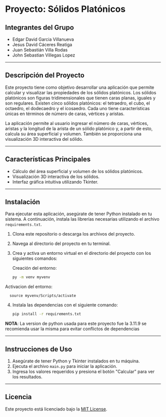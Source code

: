 # Proyecto: Sólidos Platónicos

## Integrantes del Grupo
- Edgar David Garcia Villanueva
- Jesus David Cáceres Reatiga
- Juan Sebastián Villa Rodas
- John Sebastian Villegas Lopez

---

## Descripción del Proyecto
Este proyecto tiene como objetivo desarrollar una aplicación que permite calcular y visualizar las propiedades de los sólidos platónicos. Los sólidos platónicos son figuras tridimensionales que tienen caras planas, iguales y son regulares. Existen cinco sólidos platónicos: el tetraedro, el cubo, el octaedro, el dodecaedro y el icosaedro. Cada uno tiene características únicas en términos de número de caras, vértices y aristas.

La aplicación permite al usuario ingresar el número de caras, vértices, aristas y la longitud de la arista de un sólido platónico y, a partir de esto, calcula su área superficial y volumen. También se proporciona una visualización 3D interactiva del sólido.

---

## Características Principales
- Cálculo del área superficial y volumen de los sólidos platónicos.
- Visualización 3D interactiva de los sólidos.
- Interfaz gráfica intuitiva utilizando Tkinter.

---

## Instalación
Para ejecutar esta aplicación, asegúrate de tener Python instalado en tu sistema. A continuación, instala las librerías necesarias utilizando el archivo `requirements.txt`.

1. Clona este repositorio o descarga los archivos del proyecto.
2. Navega al directorio del proyecto en tu terminal.
3. Crea y activa un entorno virtual en el directorio del proyecto con los siguientes comandos:

   Creación del entorno:
   ```bash
   py -m venv myvenv

Activacion del entorno:

      
      source myvenv/Scripts/activate

4. Instala las dependencias con el siguiente comando:

    ```bash
    pip install -r requirements.txt

**NOTA**: La version de python usada para este proyecto fue la 3.11.9 se recomienda usar la misma para evitar conflictos de dependencias

---

## Instrucciones de Uso
1. Asegúrate de tener Python y Tkinter instalados en tu máquina.
2. Ejecuta el archivo `main.py` para iniciar la aplicación.
3. Ingresa los valores requeridos y presiona el botón "Calcular" para ver los resultados.

---

## Licencia
Este proyecto está licenciado bajo la [MIT License](LICENSE).


   













